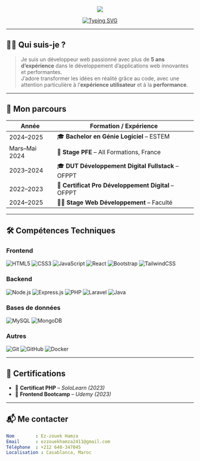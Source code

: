 <div align="center">
  <img src="https://capsule-render.vercel.app/api?type=wave&color=gradient&height=280&section=header&text=Ez-zouek%20Hamza&fontSize=50&fontAlignY=40&desc=Développeur%20Web%20passionné%20basé%20à%20Casablanca,%20Maroc.&descAlignY=55&animation=fadeIn&fontColor=ffffff&descAlign=center" />
</div>

<div align="center">

[![Typing SVG](https://readme-typing-svg.herokuapp.com?font=Fira+Code&size=22&pause=1000&center=true&vCenter=true&width=600&lines=Bienvenue+sur+mon+profil+GitHub+!;Je+suis+développeur+web+fullstack;Basé+à+Casablanca%2C+Maroc)](https://git.io/typing-svg)

</div>

---

## 🧑‍💻 Qui suis-je ?

> Je suis un développeur web passionné avec plus de **5 ans d’expérience** dans le développement d’applications web innovantes et performantes.  
> J’adore transformer les idées en réalité grâce au code, avec une attention particulière à l’**expérience utilisateur** et à la **performance**.

---

## 🚀 Mon parcours

| Année        | Formation / Expérience                                     |
|--------------|------------------------------------------------------------|
| 2024–2025    | 🎓 **Bachelor en Génie Logiciel** – ESTEM                  |
| Mars–Mai 2024| 🧪 **Stage PFE** – All Formations, France                  |
| 2023–2024    | 🎓 **DUT Développement Digital Fullstack** – OFPPT         |
| 2022–2023    | 🏅 **Certificat Pro Développement Digital** – OFPPT        |
| 2024–2025    | 🧑‍💻 **Stage Web Développement** – Faculté                 |

---

## 🛠️ Compétences Techniques

### Frontend
![HTML5](https://img.shields.io/badge/-HTML5-E34F26?style=for-the-badge&logo=html5&logoColor=fff)
![CSS3](https://img.shields.io/badge/-CSS3-1572B6?style=for-the-badge&logo=css3)
![JavaScript](https://img.shields.io/badge/-JavaScript-F7DF1E?style=for-the-badge&logo=javascript&logoColor=000)
![React](https://img.shields.io/badge/-React-61DAFB?style=for-the-badge&logo=react)
![Bootstrap](https://img.shields.io/badge/-Bootstrap-563D7C?style=for-the-badge&logo=bootstrap)
![TailwindCSS](https://img.shields.io/badge/-Tailwind-06B6D4?style=for-the-badge&logo=tailwind-css)

### Backend
![Node.js](https://img.shields.io/badge/-Node.js-339933?style=for-the-badge&logo=node.js)
![Express.js](https://img.shields.io/badge/-Express-black?style=for-the-badge&logo=express&logoColor=white)
![PHP](https://img.shields.io/badge/-PHP-777BB4?style=for-the-badge&logo=php)
![Laravel](https://img.shields.io/badge/-Laravel-FF2D20?style=for-the-badge&logo=laravel)
![Java](https://img.shields.io/badge/-Java-007396?style=for-the-badge&logo=java)

### Bases de données
![MySQL](https://img.shields.io/badge/-MySQL-4479A1?style=for-the-badge&logo=mysql)
![MongoDB](https://img.shields.io/badge/-MongoDB-47A248?style=for-the-badge&logo=mongodb)

### Autres
![Git](https://img.shields.io/badge/-Git-F05032?style=for-the-badge&logo=git)
![GitHub](https://img.shields.io/badge/-GitHub-181717?style=for-the-badge&logo=github)
![Docker](https://img.shields.io/badge/-Docker-2496ED?style=for-the-badge&logo=docker)

---

## 🧾 Certifications

- 🥇 **Certificat PHP** – *SoloLearn (2023)*  
- 🥈 **Frontend Bootcamp** – *Udemy (2023)*

---

## 📬 Me contacter

```yaml
Nom        : Ez-zouek Hamza
Email      : ezzouekhamza2411@gmail.com
Téléphone  : +212 640-347045
Localisation : Casablanca, Maroc
